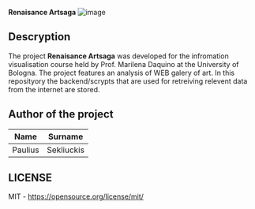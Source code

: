 **Renaisance Artsaga**
![image](https://cdn.britannica.com/41/3341-050-825E2B57/The-Creation-of-Adam-ceiling-fresco-Sistine.jpg)
## Descryption
The project **Renaisance Artsaga** was developed for the infromation visualisation course held by Prof. Marilena Daquino at the University of Bologna.
The project features an analysis of WEB galery of art. 
In this reposityory the backend/scrypts that are used for retreiving relevent data from the internet are stored.

## Author of the project
|     Name          |   Surname         |
|:-----------------:|:-----------------:|
|    Paulius        |   Sekliuckis      |
## LICENSE

MIT - https://opensource.org/license/mit/
